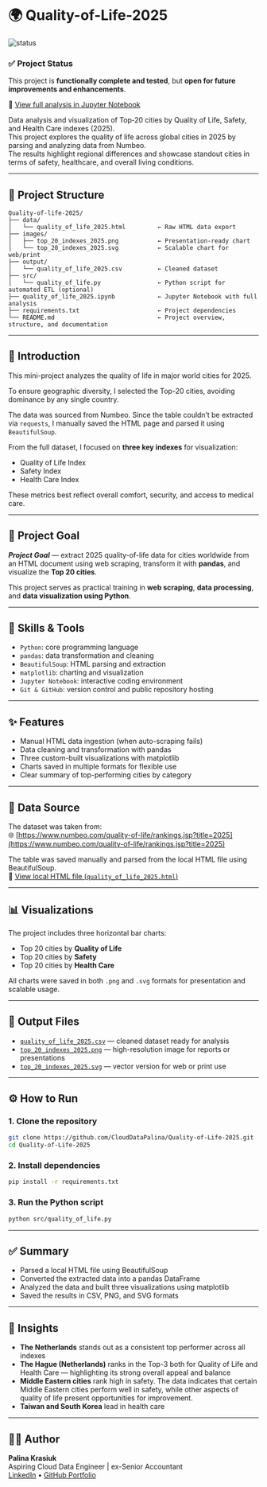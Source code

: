 # 🌍 Quality-of-Life-2025  
![status](https://img.shields.io/badge/status-passed-brightgreen)

### ✅ Project Status
This project is **functionally complete and tested**, but **open for future improvements and enhancements**.

📄 [View full analysis in Jupyter Notebook](https://github.com/CloudDataPalina/Quality-of-Life-2025/blob/main/quality_of_life_2025.ipynb)

Data analysis and visualization of Top‑20 cities by Quality of Life, Safety, and Health Care indexes (2025).  
This project explores the quality of life across global cities in 2025 by parsing and analyzing data from Numbeo.  
The results highlight regional differences and showcase standout cities in terms of safety, healthcare, and overall living conditions.

---

## 📂 Project Structure
```
Quality-of-life-2025/
├── data/
│   └── quality_of_life_2025.html         ← Raw HTML data export
├── images/
│   ├── top_20_indexes_2025.png           ← Presentation-ready chart
│   └── top_20_indexes_2025.svg           ← Scalable chart for web/print
├── output/
│   └── quality_of_life_2025.csv          ← Cleaned dataset
├── src/
│   └── quality_of_life.py                ← Python script for automated ETL (optional)
├── quality_of_life_2025.ipynb            ← Jupyter Notebook with full analysis
├── requirements.txt                      ← Project dependencies
└── README.md                             ← Project overview, structure, and documentation

```

---

## 📖 Introduction

This mini-project analyzes the quality of life in major world cities for 2025.

To ensure geographic diversity, I selected the Top-20 cities, avoiding dominance by any single country.

The data was sourced from Numbeo. Since the table couldn’t be extracted via `requests`, I manually saved the HTML page and parsed it using `BeautifulSoup`.

From the full dataset, I focused on **three key indexes** for visualization:
- Quality of Life Index  
- Safety Index  
- Health Care Index  

These metrics best reflect overall comfort, security, and access to medical care.

---

## 🎯 Project Goal

***Project Goal*** — extract 2025 quality-of-life data for cities worldwide from an HTML document using web scraping, transform it with **pandas**, and visualize the **Top 20 cities**.

This project serves as practical training in **web scraping**, **data processing**, and **data visualization using Python**.

---

## 💼 Skills & Tools

- `Python`: core programming language  
- `pandas`: data transformation and cleaning  
- `BeautifulSoup`: HTML parsing and extraction  
- `matplotlib`: charting and visualization  
- `Jupyter Notebook`: interactive coding environment  
- `Git & GitHub`: version control and public repository hosting

---

## ✨ Features

- Manual HTML data ingestion (when auto-scraping fails)  
- Data cleaning and transformation with pandas  
- Three custom-built visualizations with matplotlib  
- Charts saved in multiple formats for flexible use  
- Clear summary of top-performing cities by category  

---

## 🔗 Data Source

The dataset was taken from:  
🌐 [https://www.numbeo.com/quality-of-life/rankings.jsp?title=2025](https://www.numbeo.com/quality-of-life/rankings.jsp?title=2025)

The table was saved manually and parsed from the local HTML file using BeautifulSoup.  
📄 [View local HTML file (`quality_of_life_2025.html`)](https://github.com/CloudDataPalina/quality-of-life-2025/blob/main/data/quality_of_life_2025.html)

---

## 📊 Visualizations

The project includes three horizontal bar charts:
- Top 20 cities by **Quality of Life**
- Top 20 cities by **Safety**
- Top 20 cities by **Health Care**

All charts were saved in both `.png` and `.svg` formats for presentation and scalable usage.

---

## 💾 Output Files

- [`quality_of_life_2025.csv`](./output/quality_of_life_2025.csv) — cleaned dataset ready for analysis  
- [`top_20_indexes_2025.png`](./images/top_20_indexes_2025.png) — high-resolution image for reports or presentations  
- [`top_20_indexes_2025.svg`](./images/top_20_indexes_2025.svg) — vector version for web or print use

---

## ⚙️ How to Run

### 1. Clone the repository
```bash
git clone https://github.com/CloudDataPalina/Quality-of-Life-2025.git
cd Quality-of-Life-2025
```
### 2. Install dependencies
```bash
pip install -r requirements.txt
```
### 3. Run the Python script
```bash
python src/quality_of_life.py
```
---

## ✅ Summary

- Parsed a local HTML file using BeautifulSoup  
- Converted the extracted data into a pandas DataFrame  
- Analyzed the data and built three visualizations using matplotlib  
- Saved the results in CSV, PNG, and SVG formats

---

## 📌 Insights

- **The Netherlands** stands out as a consistent top performer across all indexes  
- **The Hague (Netherlands)** ranks in the Top-3 both for Quality of Life and Health Care — highlighting its strong overall appeal and balance  
- **Middle Eastern cities** rank high in safety. The data indicates that certain Middle Eastern cities perform well in safety, while other aspects of quality of life present opportunities for improvement.
- **Taiwan and South Korea** lead in health care  

---

## 👩‍💻 Author

**Palina Krasiuk**  
Aspiring Cloud Data Engineer | ex-Senior Accountant  
[LinkedIn](https://www.linkedin.com/in/palina-krasiuk-954404372/) • [GitHub Portfolio](https://github.com/CloudDataPalina)

